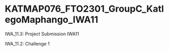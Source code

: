 # KATMAP076_FTO2301_GroupC_KatlegoMaphango_IWA11

IWA_11.3: Project Submission IWA11

  IWA_11.2: Challenge 1
